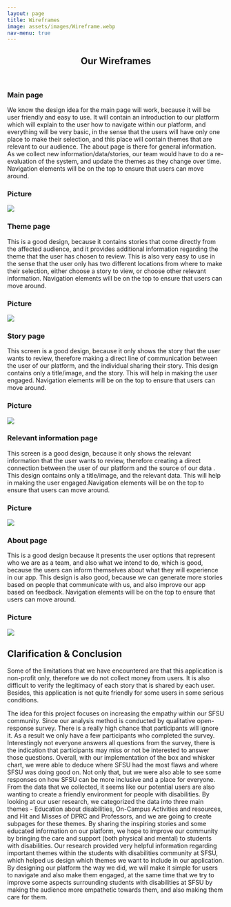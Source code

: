 ```yaml
---
layout: page
title: Wireframes
image: assets/images/Wireframe.webp
nav-menu: true
---
```


<!-- Main -->
<div id="main" class="alt">

<!-- One -->
<section id="one">
	<div class="inner">
		<header class="major">
			<h1>Our Wireframes</h1>
		</header>

<!-- Content -->
		
<div class="row">
	<div class="6u 12u$(small)">
		<h3>Main page</h3>
		<p>We know the design idea for the main page will work, because it will be user friendly and easy to use. It will contain an introduction to our platform which will explain to the user how to navigate within our platform, and everything will be very basic, in the sense that the users will have only one place to make their selection, and this place will contain themes that are relevant to our audience. The about page is there for general information. As we collect new information/data/stories, our team would have to do a re-evaluation of the system, and update the themes as they change over time. Navigation elements will be on the top to ensure that users can move around.
</p>
	</div>
	<div class="6u$ 12u$(small)">
		<h3>Picture</h3>
		<img src="assets/images/EdwinImages/im6.png">
	</div>
</div>
		
<div class="row">
	<div class="6u 12u$(small)">
		<h3>Theme page</h3>
		<p>This is a good design, because it contains stories that come directly from the affected audience, and it provides additional information regarding the theme that the user has chosen to review. This is also very easy to use in the sense that the user only has two different locations from where to make their selection, either choose a story to view, or choose other relevant information. Navigation elements will be on the top to ensure that users can move around.</p>
	</div>
	<div class="6u$ 12u$(small)">
		<h3>Picture</h3>
		<img src="assets/images/EdwinImages/im7.png">
	</div>
</div>	
		
<div class="row">
	<div class="6u 12u$(small)">
		<h3>Story page</h3>
		<p>This screen is a good design, because it only shows the story that the user wants to review, therefore making a direct line of communication between the user of our platform, and the individual sharing their story. This design contains only a title/image, and the story. This will help in making the user engaged. Navigation elements will be on the top to ensure that users can move around.</p>
	</div>
	<div class="6u$ 12u$(small)">
		<h3>Picture</h3>
		<img src="assets/images/EdwinImages/im8.png">
	</div>
</div>	
		
<div class="row">
	<div class="6u 12u$(small)">
		<h3>Relevant information page</h3>
		<p>This screen is a good design, because it only shows the relevant information that the user wants to review, therefore creating a direct connection between the user of our platform and the source of our data . This design contains only a title/image, and the relevant data. This will help in making the user engaged.Navigation elements will be on the top to ensure that users can move around.</p>
	</div>
	<div class="6u$ 12u$(small)">
		<h3>Picture</h3>
		<img src="assets/images/EdwinImages/im9.png">
	</div>
</div>
		
<div class="row">
	<div class="6u 12u$(small)">
		<h3>About page</h3>
		<p>This is a good design because it presents the user options that represent who we are as a team, and also what we intend to do, which is good, because the users can inform themselves about what they will experience in our app. This design is also good, because we can generate more stories based on people that communicate with us, and also improve our app based on feedback. Navigation elements will be on the top to ensure that users can move around.</p>
	</div>
	<div class="6u$ 12u$(small)">
		<h3>Picture</h3>
		<img src="assets/images/EdwinImages/im10.png">
	</div>
</div>
		
<h2 id="content">Clarification & Conclusion</h2>
<p>Some of the limitations that we have encountered are that this application is non-profit only, therefore we do not collect money from users. It is also difficult to verify the legitimacy of each story that is shared by each user. Besides, this application is not quite friendly for some users in some serious conditions.</p>
<p>The idea for this project focuses on increasing the empathy within our SFSU community. Since our analysis method is conducted by qualitative open-response survey. There is a really high chance that participants will ignore it. As a result we only have a few participants who completed the survey. Interestingly not everyone answers all questions from the survey, there is the indication that participants may miss or not be interested to answer those questions. Overall, with our implementation of the box and whisker chart, we were able to deduce where SFSU had the most flaws and where SFSU was doing good on. Not only that, but we were also able to see some responses on how SFSU can be more inclusive and a place for everyone. From the data that we collected, it seems like our potential users are also wanting to create a friendly environment for people with disabilities. By looking at our user research, we categorized the data into three main themes - Education about disabilities, On-Campus Activities and resources, and Hit and Misses of DPRC and Professors, and we are going to create subpages for these themes. By sharing the inspiring stories and some educated information on our platform, we hope to improve our community by bringing the care and support (both physical and mental) to students with disabilities. Our research provided very helpful information regarding important themes within the students with disabilities community at SFSU, which helped us design which themes we want to include in our application. By designing our platform the way we did, we will make it simple for users to navigate and also make them engaged, at the same time that we try to improve some aspects surrounding students with disabilities at SFSU by making the audience more empathetic towards them, and also making them care for them.</p>


</div>
</section>

</div>
